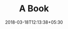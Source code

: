 ---
title: "A Book"
date: 2018-03-18T12:13:38+05:30
categories: [books]
link: http://www.google.co.uk
---